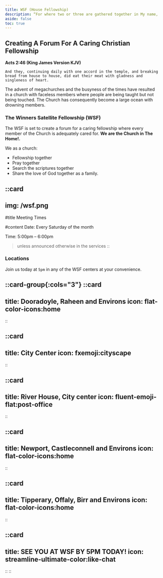 ```yaml
---
title: WSF (House Fellowship)
description: “For where two or three are gathered together in My name, I am there in the midst of them.” Matt. 18:20.
aside: false
toc: true
---
```


## Creating A Forum For A Caring Christian Fellowship

**Acts 2:46 (King James Version KJV)** <br>

`And they, continuing daily with one accord in the temple, and breaking bread from house to house, did eat their meat with gladness and singleness of heart.`

The advent of megachurches and the busyness of the times have resulted in a church with faceless members where people are being taught but not being touched. The Church has consequently become a large ocean with drowning members.

### The Winners Satellite Fellowship (WSF) 

The WSF is set to create a forum for a caring fellowship where every member of the Church is adequately cared for. **We are the Church in The Home!.** 

We as a church:
 - Fellowship together
 - Pray together
 - Search the scriptures together
 - Share the love of God together as a family.


::card
---
img: /wsf.png
---
#title
Meeting Times

#content
Date: Every Saturday of the month

Time: 5:00pm – 6:00pm

> unless announced otherwise in the services
::

### Locations

Join us today at `5pm` in any of the WSF centers at your convenience.

::card-group{:cols="3"}
  ::card
  ---
  title: Dooradoyle, Raheen and Environs
  icon: flat-color-icons:home
  ---
  ::

  ::card
  ---
  title: City Center
  icon: fxemoji:cityscape
  ---
  ::

  ::card
  ---
  title: River House, City center
  icon: fluent-emoji-flat:post-office
  ---
  ::

  ::card
  ---
  title: Newport, Castleconnell and Environs
  icon: flat-color-icons:home
  ---
  ::

  ::card
  ---
  title: Tipperary, Offaly, Birr and Environs
  icon: flat-color-icons:home
  ---
  ::

  ::card
  ---
  title: SEE YOU AT WSF BY 5PM TODAY!
  icon: streamline-ultimate-color:like-chat
  ---
  ::
::
